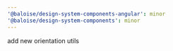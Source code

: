 ```yaml
---
'@baloise/design-system-components-angular': minor
'@baloise/design-system-components': minor
---
```


add new orientation utils
